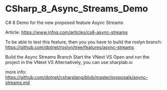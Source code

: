 # CSharp_8_Async_Streams_Demo
C# 8 Demo for the new proposed feature Async Streams


Article: https://www.infoq.com/articles/cs8-async-streams

To be able to test this feature, then you you have to build the roslyn branch: https://github.com/dotnet/roslyn/tree/features/async-streams

Build the Async Streams Branch
Start the VNext VS
Open and run the project in the VNext VS
Alternatively, you can use sharplab.io

more info:
https://github.com/dotnet/csharplang/blob/master/proposals/async-streams.md
